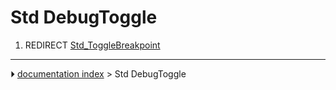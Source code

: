 # Std DebugToggle
1.  REDIRECT [Std_ToggleBreakpoint](Std_ToggleBreakpoint.md)



---
⏵ [documentation index](../README.md) > Std DebugToggle

